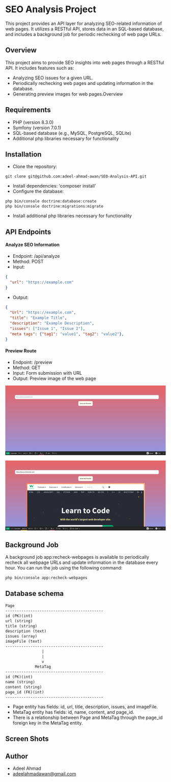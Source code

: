 # SEO Analysis Project

This project provides an API layer for analyzing SEO-related information of web pages. It utilizes a RESTful API, stores data in an SQL-based database, and includes a background job for periodic rechecking of web page URLs.

## Overview

This project aims to provide SEO insights into web pages through a RESTful API. It includes features such as:

- Analyzing SEO issues for a given URL.
- Periodically rechecking web pages and updating information in the database.
- Generating preview images for web pages.Overview

## Requirements

- PHP (version 8.3.0)
- Symfony (version 7.0.1)
- SQL-based database (e.g., MySQL, PostgreSQL, SQLite)
- Additional php libraries necessary for functionality

## Installation

- Clone the repository: 
```
git clone git@github.com:adeel-ahmad-awan/SEO-Analysis-API.git
```
- Install dependencies: 'composer install' 
- Configure the database:
```
php bin/console doctrine:database:create
php bin/console doctrine:migrations:migrate
```
- Install additional php libraries necessary for functionality

## API Endpoints

#### Analyze SEO Information

- Endpoint: /api/analyze
- Method: POST
- Input:
```json
{
  "url": "https://example.com"
}
```
- Output:
```json
{
  "Url": "https://example.com",
  "title": "Example Title",
  "description": "Example Description",
  "issues": ["Issue 1", "Issue 2"],
  "meta tags": {"tag1": "value1", "tag2": "value2"},
}
```

#### Preview Route

- Endpoint: /preview
- Method: GET
- Input: Form submission with URL
- Output: Preview image of the web page

![ScreenShot Preview Route Before Form Submission](public/screenshots/Screenshot_Preview2.png "title-1")

![ScreenShot Preview Route After Form Submission](public/screenshots/Screenshot_Preview.png "title-2")

## Background Job

A background job app:recheck-webpages is available to periodically recheck all webpage URLs and update information in the database every hour.
You can run the job using the following command:

```
php bin/console app:recheck-webpages
```

## Database schema

```
Page
-------------------------------------------
id (PK)(int)
url (string)
title (string)
description (text)
issues (array)
imageFile (text)
-------------------------------------------
                |
                |
                v
             MetaTag
-------------------------------------------
id (PK)(int)
name (string)
content (string)
page_id (FK)(int)
-------------------------------------------
```

- Page entity has fields: id, url, title, description, issues, and imageFile.
- MetaTag entity has fields: id, name, content, and page_id.
- There is a relationship between Page and MetaTag through the page_id foreign key in the MetaTag entity.

## Screen Shots




## Author
- Adeel Ahmad 
- adeelahmadawan@gmail.com
